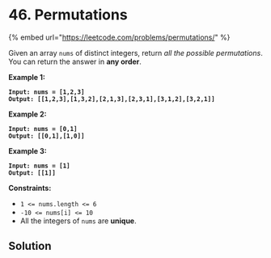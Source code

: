 # 46. Permutations

{% embed url="https://leetcode.com/problems/permutations/" %}

Given an array `nums` of distinct integers, return _all the possible permutations_. You can return the answer in **any order**.

&#x20;

**Example 1:**

<pre><code><strong>Input: nums = [1,2,3]
</strong><strong>Output: [[1,2,3],[1,3,2],[2,1,3],[2,3,1],[3,1,2],[3,2,1]]
</strong></code></pre>

**Example 2:**

<pre><code><strong>Input: nums = [0,1]
</strong><strong>Output: [[0,1],[1,0]]
</strong></code></pre>

**Example 3:**

<pre><code><strong>Input: nums = [1]
</strong><strong>Output: [[1]]
</strong></code></pre>

&#x20;

**Constraints:**

* `1 <= nums.length <= 6`
* `-10 <= nums[i] <= 10`
* All the integers of `nums` are **unique**.

## Solution

